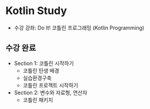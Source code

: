 # Kotlin Study

* 수강 강좌: Do It! 코틀린 프로그래밍 (Kotlin Programming)

## 수강 완료

* Section 1: 코틀린 시작하기
  * 코틀린 탄생 배경
  * 실습환경구축
  * 코틀린 프로젝트 시작하기
* Section 2: 변수와 자료형, 연산자
  * 코틀린 패키지


